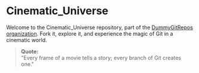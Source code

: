 # Cinematic_Universe  

Welcome to the Cinematic_Universe repository, part of the [DummyGitRepos organization](https://github.com/orgs/DummyGitRepos/repositories). Fork it, explore it, and experience the magic of Git in a cinematic world.  
 
> **Quote:**  
> "Every frame of a movie tells a story; every branch of Git creates one."  

